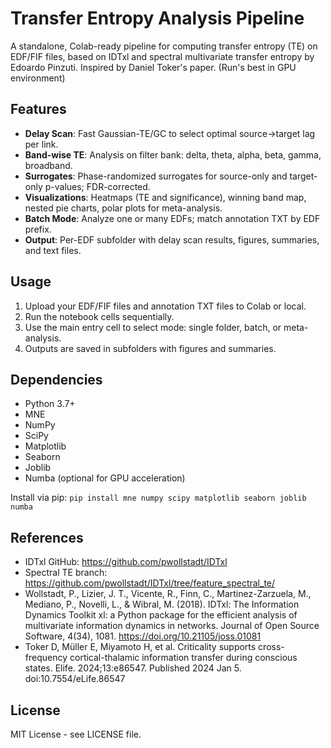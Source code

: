 # Transfer Entropy Analysis Pipeline

A standalone, Colab-ready pipeline for computing transfer entropy (TE) on EDF/FIF files, based on IDTxl and spectral multivariate transfer entropy by Edoardo Pinzuti.
Inspired by Daniel Toker's paper. (Run's best in GPU environment)

## Features

- **Delay Scan**: Fast Gaussian-TE/GC to select optimal source→target lag per link.
- **Band-wise TE**: Analysis on filter bank: delta, theta, alpha, beta, gamma, broadband.
- **Surrogates**: Phase-randomized surrogates for source-only and target-only p-values; FDR-corrected.
- **Visualizations**: Heatmaps (TE and significance), winning band map, nested pie charts, polar plots for meta-analysis.
- **Batch Mode**: Analyze one or many EDFs; match annotation TXT by EDF prefix.
- **Output**: Per-EDF subfolder with delay scan results, figures, summaries, and text files.

## Usage

1. Upload your EDF/FIF files and annotation TXT files to Colab or local.
2. Run the notebook cells sequentially.
3. Use the main entry cell to select mode: single folder, batch, or meta-analysis.
4. Outputs are saved in subfolders with figures and summaries.

## Dependencies

- Python 3.7+
- MNE
- NumPy
- SciPy
- Matplotlib
- Seaborn
- Joblib
- Numba (optional for GPU acceleration)

Install via pip: `pip install mne numpy scipy matplotlib seaborn joblib numba`

## References

- IDTxl GitHub: https://github.com/pwollstadt/IDTxl
- Spectral TE branch: https://github.com/pwollstadt/IDTxl/tree/feature_spectral_te/
- Wollstadt, P., Lizier, J. T., Vicente, R., Finn, C., Martinez-Zarzuela, M., Mediano, P., Novelli, L., & Wibral, M. (2018). IDTxl: The Information Dynamics Toolkit xl: a Python package for the efficient analysis of multivariate information dynamics in networks. Journal of Open Source Software, 4(34), 1081. https://doi.org/10.21105/joss.01081
- Toker D, Müller E, Miyamoto H, et al. Criticality supports cross-frequency cortical-thalamic information transfer during conscious states. Elife. 2024;13:e86547. Published 2024 Jan 5. doi:10.7554/eLife.86547

## License

MIT License - see LICENSE file.


